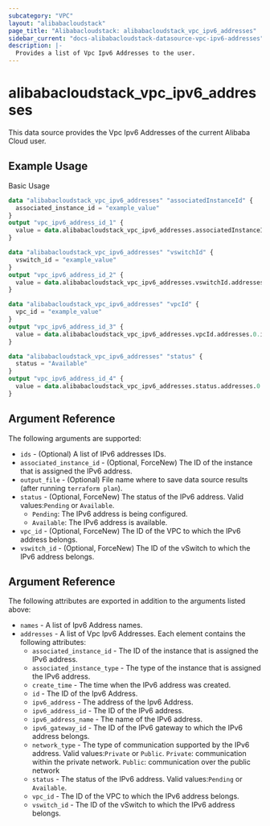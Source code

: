 ```yaml
---
subcategory: "VPC"
layout: "alibabacloudstack"
page_title: "Alibabacloudstack: alibabacloudstack_vpc_ipv6_addresses"
sidebar_current: "docs-alibabacloudstack-datasource-vpc-ipv6-addresses"
description: |-
  Provides a list of Vpc Ipv6 Addresses to the user.
---
```


# alibabacloudstack\_vpc\_ipv6\_addresses

This data source provides the Vpc Ipv6 Addresses of the current Alibaba Cloud user.



## Example Usage

Basic Usage

```terraform
data "alibabacloudstack_vpc_ipv6_addresses" "associatedInstanceId" {
  associated_instance_id = "example_value"
}
output "vpc_ipv6_address_id_1" {
  value = data.alibabacloudstack_vpc_ipv6_addresses.associatedInstanceId.addresses.0.id
}

data "alibabacloudstack_vpc_ipv6_addresses" "vswitchId" {
  vswitch_id = "example_value"
}
output "vpc_ipv6_address_id_2" {
  value = data.alibabacloudstack_vpc_ipv6_addresses.vswitchId.addresses.0.id
}

data "alibabacloudstack_vpc_ipv6_addresses" "vpcId" {
  vpc_id = "example_value"
}
output "vpc_ipv6_address_id_3" {
  value = data.alibabacloudstack_vpc_ipv6_addresses.vpcId.addresses.0.id
}

data "alibabacloudstack_vpc_ipv6_addresses" "status" {
  status = "Available"
}
output "vpc_ipv6_address_id_4" {
  value = data.alibabacloudstack_vpc_ipv6_addresses.status.addresses.0.id
}

```

## Argument Reference

The following arguments are supported:

* `ids` - (Optional) A list of IPv6 addresses IDs.
* `associated_instance_id` - (Optional, ForceNew) The ID of the instance that is assigned the IPv6 address.
* `output_file` - (Optional) File name where to save data source results (after running `terraform plan`).
* `status` - (Optional, ForceNew) The status of the IPv6 address. Valid values:`Pending` or `Available`. 
  - `Pending`: The IPv6 address is being configured. 
  - `Available`: The IPv6 address is available.
* `vpc_id` - (Optional, ForceNew) The ID of the VPC to which the IPv6 address belongs.
* `vswitch_id` - (Optional, ForceNew) The ID of the vSwitch to which the IPv6 address belongs.

## Argument Reference

The following attributes are exported in addition to the arguments listed above:

* `names` - A list of Ipv6 Address names.
* `addresses` - A list of Vpc Ipv6 Addresses. Each element contains the following attributes:
  * `associated_instance_id` - The ID of the instance that is assigned the IPv6 address.
  * `associated_instance_type` - The type of the instance that is assigned the IPv6 address.
  * `create_time` - The time when the IPv6 address was created.
  * `id` - The ID of the Ipv6 Address.
  * `ipv6_address` - The address of the Ipv6 Address.
  * `ipv6_address_id` - The ID of the IPv6 address.
  * `ipv6_address_name` - The name of the IPv6 address.
  * `ipv6_gateway_id` - The ID of the IPv6 gateway to which the IPv6 address belongs.
  * `network_type` - The type of communication supported by the IPv6 address. Valid values:`Private` or `Public`. `Private`: communication within the private network. `Public`: communication over the public network
  * `status` - The status of the IPv6 address. Valid values:`Pending` or `Available`.
  * `vpc_id` - The ID of the VPC to which the IPv6 address belongs.
  * `vswitch_id` - The ID of the vSwitch to which the IPv6 address belongs.
